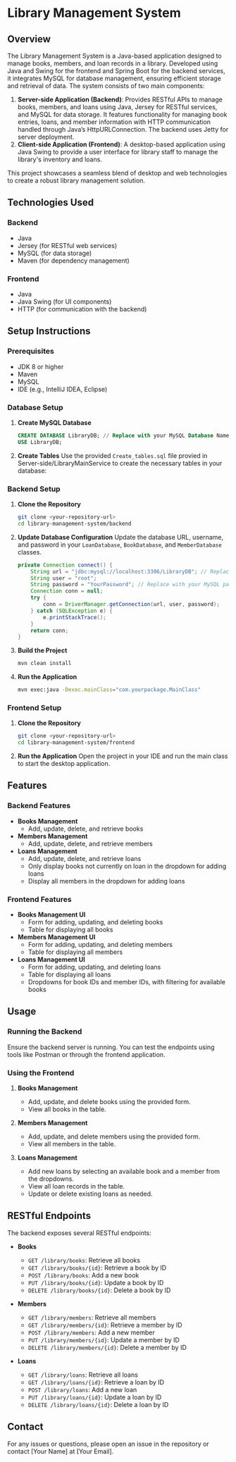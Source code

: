 # Library Management System

## Overview

The Library Management System is a Java-based application designed to manage books, members, and loan records in a library. Developed using Java and Swing for the frontend and Spring Boot for the backend services, it integrates MySQL for database management, ensuring efficient storage and retrieval of data. The system consists of two main components:

1. **Server-side Application (Backend)**: Provides RESTful APIs to manage books, members, and loans using Java, Jersey for RESTful services, and MySQL for data storage. It features functionality for managing book entries, loans, and member information with HTTP communication handled through Java’s HttpURLConnection. The backend uses Jetty for server deployment.
2. **Client-side Application (Frontend)**: A desktop-based application using Java Swing to provide a user interface for library staff to manage the library's inventory and loans.

This project showcases a seamless blend of desktop and web technologies to create a robust library management solution.


## Technologies Used

### Backend
- Java
- Jersey (for RESTful web services)
- MySQL (for data storage)
- Maven (for dependency management)

### Frontend
- Java
- Java Swing (for UI components)
- HTTP (for communication with the backend)

## Setup Instructions

### Prerequisites
- JDK 8 or higher
- Maven
- MySQL
- IDE (e.g., IntelliJ IDEA, Eclipse)

### Database Setup

1. **Create MySQL Database**
    ```sql
    CREATE DATABASE LibraryDB; // Replace with your MySQL Database Name
    USE LibraryDB;
    ```

2. **Create Tables**
    Use the provided `Create_tables.sql` file provied in Server-side/LibraryMainService to create the necessary tables in your database:
   

### Backend Setup

1. **Clone the Repository**
    ```bash
    git clone <your-repository-url>
    cd library-management-system/backend
    ```

2. **Update Database Configuration**
    Update the database URL, username, and password in your `LoanDatabase`, `BookDatabase`, and `MemberDatabase` classes.
    ```java
    private Connection connect() {
        String url = "jdbc:mysql://localhost:3306/LibraryDB"; // Replace with your MySQL Database Name
        String user = "root";
        String password = "YourPassword"; // Replace with your MySQL password
        Connection conn = null;
        try {
            conn = DriverManager.getConnection(url, user, password);
        } catch (SQLException e) {
            e.printStackTrace();
        }
        return conn;
    }
    ```

3. **Build the Project**
    ```bash
    mvn clean install
    ```

4. **Run the Application**
    ```bash
    mvn exec:java -Dexec.mainClass="com.yourpackage.MainClass"
    ```

### Frontend Setup

1. **Clone the Repository**
    ```bash
    git clone <your-repository-url>
    cd library-management-system/frontend
    ```

2. **Run the Application**
    Open the project in your IDE and run the main class to start the desktop application.

## Features

### Backend Features
- **Books Management**
  - Add, update, delete, and retrieve books
- **Members Management**
  - Add, update, delete, and retrieve members
- **Loans Management**
  - Add, update, delete, and retrieve loans
  - Only display books not currently on loan in the dropdown for adding loans
  - Display all members in the dropdown for adding loans

### Frontend Features
- **Books Management UI**
  - Form for adding, updating, and deleting books
  - Table for displaying all books
- **Members Management UI**
  - Form for adding, updating, and deleting members
  - Table for displaying all members
- **Loans Management UI**
  - Form for adding, updating, and deleting loans
  - Table for displaying all loans
  - Dropdowns for book IDs and member IDs, with filtering for available books

## Usage

### Running the Backend

Ensure the backend server is running. You can test the endpoints using tools like Postman or through the frontend application.

### Using the Frontend

1. **Books Management**
    - Add, update, and delete books using the provided form.
    - View all books in the table.

2. **Members Management**
    - Add, update, and delete members using the provided form.
    - View all members in the table.

3. **Loans Management**
    - Add new loans by selecting an available book and a member from the dropdowns.
    - View all loan records in the table.
    - Update or delete existing loans as needed.

## RESTful Endpoints

The backend exposes several RESTful endpoints:

- **Books**
  - `GET /library/books`: Retrieve all books
  - `GET /library/books/{id}`: Retrieve a book by ID
  - `POST /library/books`: Add a new book
  - `PUT /library/books/{id}`: Update a book by ID
  - `DELETE /library/books/{id}`: Delete a book by ID

- **Members**
  - `GET /library/members`: Retrieve all members
  - `GET /library/members/{id}`: Retrieve a member by ID
  - `POST /library/members`: Add a new member
  - `PUT /library/members/{id}`: Update a member by ID
  - `DELETE /library/members/{id}`: Delete a member by ID

- **Loans**
  - `GET /library/loans`: Retrieve all loans
  - `GET /library/loans/{id}`: Retrieve a loan by ID
  - `POST /library/loans`: Add a new loan
  - `PUT /library/loans/{id}`: Update a loan by ID
  - `DELETE /library/loans/{id}`: Delete a loan by ID

## Contact

For any issues or questions, please open an issue in the repository or contact [Your Name] at [Your Email].
